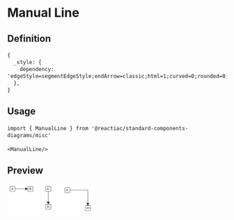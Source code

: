 # Manual Line

## Definition

```
{
  _style: { 
    dependency: 'edgeStyle=segmentEdgeStyle;endArrow=classic;html=1;curved=0;rounded=0;endSize=8;startSize=8;',
  },
}
```

## Usage

```
import { ManualLine } from '@reactiac/standard-components-diagrams/misc'

<ManualLine/>
```

## Preview

<img src="./manual-line.png" width="200"/>
